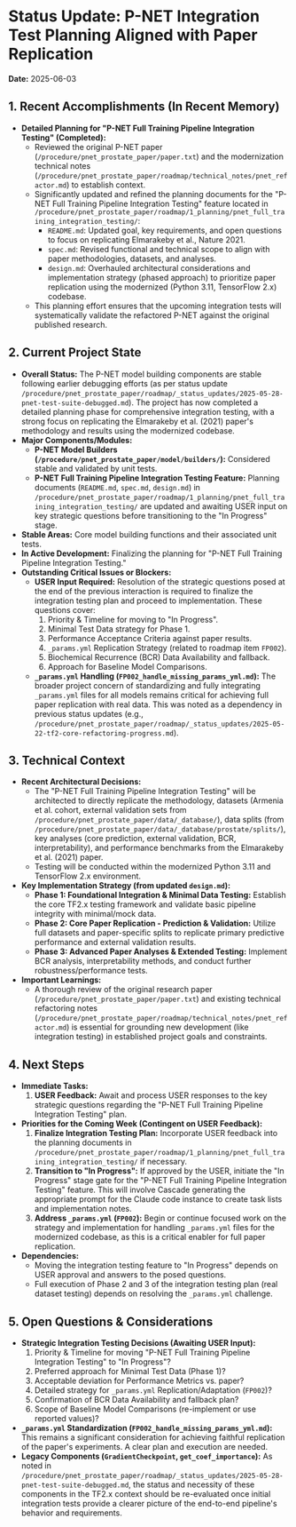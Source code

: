# Status Update: P-NET Integration Test Planning Aligned with Paper Replication
**Date:** 2025-06-03

## 1. Recent Accomplishments (In Recent Memory)

*   **Detailed Planning for "P-NET Full Training Pipeline Integration Testing" (Completed):**
    *   Reviewed the original P-NET paper (`/procedure/pnet_prostate_paper/paper.txt`) and the modernization technical notes (`/procedure/pnet_prostate_paper/roadmap/technical_notes/pnet_refactor.md`) to establish context.
    *   Significantly updated and refined the planning documents for the "P-NET Full Training Pipeline Integration Testing" feature located in `/procedure/pnet_prostate_paper/roadmap/1_planning/pnet_full_training_integration_testing/`:
        *   `README.md`: Updated goal, key requirements, and open questions to focus on replicating Elmarakeby et al., Nature 2021.
        *   `spec.md`: Revised functional and technical scope to align with paper methodologies, datasets, and analyses.
        *   `design.md`: Overhauled architectural considerations and implementation strategy (phased approach) to prioritize paper replication using the modernized (Python 3.11, TensorFlow 2.x) codebase.
    *   This planning effort ensures that the upcoming integration tests will systematically validate the refactored P-NET against the original published research.

## 2. Current Project State

*   **Overall Status:** The P-NET model building components are stable following earlier debugging efforts (as per status update `/procedure/pnet_prostate_paper/roadmap/_status_updates/2025-05-28-pnet-test-suite-debugged.md`). The project has now completed a detailed planning phase for comprehensive integration testing, with a strong focus on replicating the Elmarakeby et al. (2021) paper's methodology and results using the modernized codebase.
*   **Major Components/Modules:**
    *   **P-NET Model Builders (`/procedure/pnet_prostate_paper/model/builders/`):** Considered stable and validated by unit tests.
    *   **P-NET Full Training Pipeline Integration Testing Feature:** Planning documents (`README.md`, `spec.md`, `design.md`) in `/procedure/pnet_prostate_paper/roadmap/1_planning/pnet_full_training_integration_testing/` are updated and awaiting USER input on key strategic questions before transitioning to the "In Progress" stage.
*   **Stable Areas:** Core model building functions and their associated unit tests.
*   **In Active Development:** Finalizing the planning for "P-NET Full Training Pipeline Integration Testing."
*   **Outstanding Critical Issues or Blockers:**
    *   **USER Input Required:** Resolution of the strategic questions posed at the end of the previous interaction is required to finalize the integration testing plan and proceed to implementation. These questions cover:
        1.  Priority & Timeline for moving to "In Progress".
        2.  Minimal Test Data strategy for Phase 1.
        3.  Performance Acceptance Criteria against paper results.
        4.  `_params.yml` Replication Strategy (related to roadmap item `FP002`).
        5.  Biochemical Recurrence (BCR) Data Availability and fallback.
        6.  Approach for Baseline Model Comparisons.
    *   **`_params.yml` Handling (`FP002_handle_missing_params_yml.md`):** The broader project concern of standardizing and fully integrating `_params.yml` files for all models remains critical for achieving full paper replication with real data. This was noted as a dependency in previous status updates (e.g., `/procedure/pnet_prostate_paper/roadmap/_status_updates/2025-05-22-tf2-core-refactoring-progress.md`).

## 3. Technical Context

*   **Recent Architectural Decisions:**
    *   The "P-NET Full Training Pipeline Integration Testing" will be architected to directly replicate the methodology, datasets (Armenia et al. cohort, external validation sets from `/procedure/pnet_prostate_paper/data/_database/`), data splits (from `/procedure/pnet_prostate_paper/data/_database/prostate/splits/`), key analyses (core prediction, external validation, BCR, interpretability), and performance benchmarks from the Elmarakeby et al. (2021) paper.
    *   Testing will be conducted within the modernized Python 3.11 and TensorFlow 2.x environment.
*   **Key Implementation Strategy (from updated `design.md`):**
    *   **Phase 1: Foundational Integration & Minimal Data Testing:** Establish the core TF2.x testing framework and validate basic pipeline integrity with minimal/mock data.
    *   **Phase 2: Core Paper Replication - Prediction & Validation:** Utilize full datasets and paper-specific splits to replicate primary predictive performance and external validation results.
    *   **Phase 3: Advanced Paper Analyses & Extended Testing:** Implement BCR analysis, interpretability methods, and conduct further robustness/performance tests.
*   **Important Learnings:**
    *   A thorough review of the original research paper (`/procedure/pnet_prostate_paper/paper.txt`) and existing technical refactoring notes (`/procedure/pnet_prostate_paper/roadmap/technical_notes/pnet_refactor.md`) is essential for grounding new development (like integration testing) in established project goals and constraints.

## 4. Next Steps

*   **Immediate Tasks:**
    1.  **USER Feedback:** Await and process USER responses to the key strategic questions regarding the "P-NET Full Training Pipeline Integration Testing" plan.
*   **Priorities for the Coming Week (Contingent on USER Feedback):**
    1.  **Finalize Integration Testing Plan:** Incorporate USER feedback into the planning documents in `/procedure/pnet_prostate_paper/roadmap/1_planning/pnet_full_training_integration_testing/` if necessary.
    2.  **Transition to "In Progress":** If approved by the USER, initiate the "In Progress" stage gate for the "P-NET Full Training Pipeline Integration Testing" feature. This will involve Cascade generating the appropriate prompt for the Claude code instance to create task lists and implementation notes.
    3.  **Address `_params.yml` (`FP002`):** Begin or continue focused work on the strategy and implementation for handling `_params.yml` files for the modernized codebase, as this is a critical enabler for full paper replication.
*   **Dependencies:**
    *   Moving the integration testing feature to "In Progress" depends on USER approval and answers to the posed questions.
    *   Full execution of Phase 2 and 3 of the integration testing plan (real dataset testing) depends on resolving the `_params.yml` challenge.

## 5. Open Questions & Considerations

*   **Strategic Integration Testing Decisions (Awaiting USER Input):**
    1.  Priority & Timeline for moving "P-NET Full Training Pipeline Integration Testing" to "In Progress"?
    2.  Preferred approach for Minimal Test Data (Phase 1)?
    3.  Acceptable deviation for Performance Metrics vs. paper?
    4.  Detailed strategy for `_params.yml` Replication/Adaptation (`FP002`)?
    5.  Confirmation of BCR Data Availability and fallback plan?
    6.  Scope of Baseline Model Comparisons (re-implement or use reported values)?
*   **`_params.yml` Standardization (`FP002_handle_missing_params_yml.md`):** This remains a significant consideration for achieving faithful replication of the paper's experiments. A clear plan and execution are needed.
*   **Legacy Components (`GradientCheckpoint`, `get_coef_importance`):** As noted in `/procedure/pnet_prostate_paper/roadmap/_status_updates/2025-05-28-pnet-test-suite-debugged.md`, the status and necessity of these components in the TF2.x context should be re-evaluated once initial integration tests provide a clearer picture of the end-to-end pipeline's behavior and requirements.
